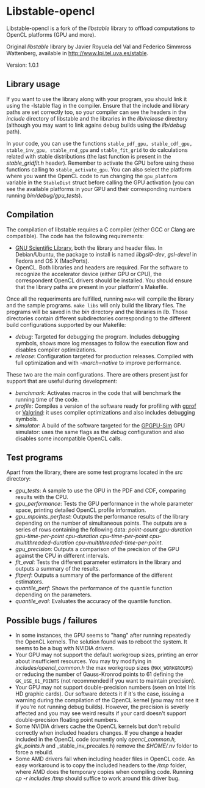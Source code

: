 # Libstable-opencl

Libstable-opencl is a fork of the _libstable_ library to offload computations to OpenCL platforms (GPU and more).

Original _libstable_ library by Javier Royuela del Val and Federico Simmross Wattenberg, available in http://www.lpi.tel.uva.es/stable.

Version: 1.0.1

## Library usage

If you want to use the library along with your program, you should link it using the -lstable flag in the compiler. Ensure that the include and library paths are set correctly too, so your compiler can see the headers in the _include_ directory of libstable and the libraries in the _lib/release_ directory (although you may want to link agains debug builds using the _lib/debug_ path).

In your code, you can use the functions `stable_pdf_gpu, stable_cdf_gpu, stable_inv_gpu, stable_rnd_gpu` and `stable_fit_grid` to do calculations related with stable distributions (the last function is present in the _stable_gridfit.h_ header). Remember to activate the GPU before using these functions calling to `stable_activate_gpu`. You can also select the platform where you want the OpenCL code to run changing the `gpu_platform` variable in the `StableDist` struct before calling the GPU activation (you can see the available platforms in your GPU and their corresponding numbers running _bin/debug/gpu_tests_).

## Compilation

The compilation of libstable requires a C compiler (either GCC or Clang are compatible). The code has the following requirements:

* [GNU Scientific Library](http://www.gnu.org/software/gsl/), both the library and header files. In Debian/Ubuntu, the package to install is named _libgsl0-dev_, _gsl-devel_ in Fedora and OS X (MacPorts).
* OpenCL. Both libraries and headers are required. For the software to recognize the accelerator device (either GPU or CPU), the correspondent OpenCL drivers should be installed. You should ensure that the library paths are present in your platform's Makefile.

Once all the requeriments are fulfilled, running `make` will compile the library and the sample programs. `make libs` will only build the library files. The programs will be saved in the _bin_ directory and the libraries in _lib_. Those directories contain different subdirectories corresponding to the different build configurations supported by our Makefile:

* _debug_: Targeted for debugging the program. Includes debugging symbols, shows more log messages to follow the execution flow and disables compiler optimizations.
* _release_: Configuration targeted for production releases. Compiled with full optimization and with _-march=native_ to improve performance.

These two are the main configurations. There are others present just for support that are useful during development:

* _benchmark_: Activates macros in the code that will benchmark the running time of the code.
* _profile_: Compiles a version of the software ready for profiling with [gprof](https://sourceware.org/binutils/docs/gprof) or [Valgrind](http://valgrind.org/): it uses compiler optimizations and also includes debugging symbols.
* _simulator_: A build of the software targeted for the [GPGPU-Sim](https://github.com/gpgpu-sim/gpgpu-sim_distribution) GPU simulator: uses the same flags as the _debug_ configuration and also disables some incompatible OpenCL calls.

## Test programs

Apart from the library, there are some test programs located in the _src_ directory:

* _gpu_tests_: A sample to use the GPU in the PDF and CDF, comparing results with the CPU.
* _gpu_performance_: Tests the GPU performance in the whole parameter space, printing detailed OpenCL profile information.
* _gpu_mpoints_perftest_: Outputs the performance results of the library depending on the number of simultaneous points. The outputs are a series of rows containing the following data: _point-count gpu-duration gpu-time-per-point cpu-duration cpu-time-per-point cpu-multithreaded-duration cpu-multithreaded-time-per-point_.
* _gpu_precision_: Outputs a comparison of the precision of the GPU against the CPU in different intervals.
* _fit_eval_: Tests the different parameter estimators in the library and outputs a summary of the results.
* _fitperf_: Outputs a summary of the performance of the different estimators.
* _quantile_perf_: Shows the performance of the quantile function depending on the parameters.
* _quantile_eval_: Evaluates the accuracy of the quantile function.

## Possible bugs / failures

* In some instances, the GPU seems to "hang" after running repeatedly the OpenCL kernels. The solution found was to reboot the system. It seems to be a bug with NVIDIA drivers.
* Your GPU may not support the default workgroup sizes, printing an error about insufficient resources. You may try modifying in _includes/opencl_common.h_ the max workgroup sizes (`MAX_WORKGROUPS`) or reducing the number of Gauss-Kronrod points to 61 defining the `GK_USE_61_POINTS` (not recommended if you want to maintain precision).
* Your GPU may not support double-precision numbers (seen on Intel Iris HD graphic cards). Our software detects it if it's the case, issuing a warning during the compilation of the OpenCL kernel (you may not see it if you're not running debug builds). However, the precision is severly affected and you may see weird results if your card doesn't support double-precision floating point numbers.
* Some NVIDIA drivers cache the OpenCL kernels but don't rebuild correctly when included headers changes. If you change a header included in the OpenCL code (currently only _opencl_common.h, gk_points.h_ and _stable_inv_precalcs.h) remove the _$HOME/.nv_ folder to force a rebuild.
* Some AMD drivers fail when including header files in OpenCL code. An easy workaround is to copy the included headers to the _/tmp_ folder, where AMD does the temporary copies when compiling code. Running _cp -r includes /tmp_ should suffice to work around this driver bug.

